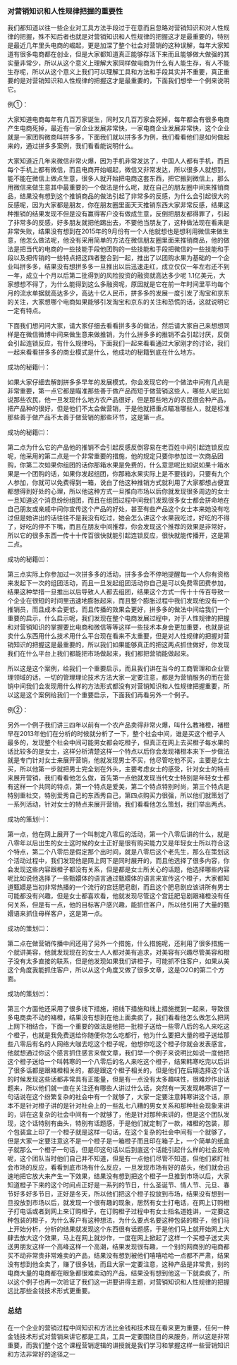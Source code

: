 ### 对营销知识和人性规律把握的重要性

我们都知道以往一些企业对工具方法手段过于在意而且忽略对营销知识和对人性规律的把握，殊不知后者也就是对营销知识和人性规律的把握这才是最重要的，特别是最近几年里头电商的崛起，更是加深了整个社会对营销的这种误解，每年大家知道有很多电商都在创业，但是大家都知道真正能够存活下来而且能够做大做强的其实量非常少，所以从这个意义上理解大家同样做电商为什么有人能生存，有人不能生存呢，所以从这个意义上我们可以理解工具和方法和手段其实并不重要，真正重要的是对营销知识和人性规律的把握这才是最重要的，下面我们想举一个例来说明它。

例①：

大家知道电商每年有几百万家诞生，同时又几百万家会死掉，每年都会有很多电商产生电商死掉，最近有一家企业发展非常快，一家电商企业发展非常快，这个企业就是一家团购微商叫拼多多，下面我们就以拼多多为例，我们看看他们是如何做起来的，通过拼多多案例，我们看看能说明什么。

大家知道近几年来微信非常火爆，因为手机非常发达了，中国人人都有手机，而且每个手机上都有微信，而且电商开始崛起，微信又非常发达，所以很多人就想到，能不能在微信上做点生意，很多人就开始把电商这套东西，把它搬到微信上，那么用微信来做生意其中最重要的一个做法是什么呢，就在自己的朋友圈中间来推销商品，结果没有想到这个推销商品的做法引起了非常多的反感，为什么会引起很大的反感呢，因为大家都是朋友，你在朋友圈里面天天推销东西大家非常反感，结果这种推销的结果发现不但是没有赢得客户没有做成生意，反倒把朋友都得罪了，引起了非常多的反感，好多朋友就把他踢出去，不要他当朋友了，这种做法现在看来是非常失败，结果没有想到在2015年的9月份有一个人他就想也是想利用微信来做生意，他怎么做法呢，他没有采用简单的方法在微信朋友圈里面来推销商品，他的做法是把当代的电商的一些技能手段他团购的一些技能和手段把微信的一些技能和手段以及把传销的一些特点把这四者整合到一起，推出了以团购水果为基础的一个企业叫拼多多，结果没有想拼多多一旦推出以后迅速走红，成立仅仅一年左右还不到一年，成立十个月以后第二批得到的风险投资的融资就高达多少呢 1.1亿美元，大家想想不得了，为什么能得到这么多融资呢，原因就是它在前一年时间里平均每个月的流水单据就高达多少，高达十亿人民币，拼多多的发展一度引发了淘宝和京东的关注，大家想哪个电商如果能够引发淘宝和京东的关注和恐慌的话，这就说明它一定有特点。

下面我们想问问大家，请大家仔细去看看拼多多的做法，然后请大家自己来想想同样是在微信微博中间来做生意来做推销，为什么拼多多的推销不会引起讨厌，反倒会引起连锁反应，有什么规律吗，下面我们一起来看看通过大家刚才的讨论，我们一起来看看拼多多的商业模式是什么，他成功的秘籍到底在什么地方。

成功的秘籍㈠：

如果大家仔细去解剖拼多多早年的发展模式，你会发现它的一个做法中间有几点是非常重要，第一点它都是瞄准那些善于做产品而短于做营销这些人，哪些人呢比如说那些农民，他一旦发现什么地方农产品很好，但是那些地方的农民很会种产品，把产品种的很好，但是他们不太会做营销，于是他就把重点瞄准哪些人，就是标准那些善于做产品不太善于做营销的那些环节，这是第一点。

成功的秘籍㈡：

第二点为什么它的产品他的推销不会引起反感反倒容易在老百姓中间引起连锁反应呢，他采用的第二点是一个非常重要的措施，他的规定只要你参加过一次商品团购，你第二次如果你组团的话你那箱水果是免费的，什么意思呢比如说如果十箱水果是一个团购的话，如果你发起组团，你那箱水果实际上是不要钱的，只要有九个人参加，你就可以免费得到一箱，说白了他这种推销方式就利用了大家都想占便宜都想得到好处的心理，所以他这种方式一旦推向市场以后你就发现很多周边的女士一旦知道这个消息纷纷组团，而且在组团过程中间我们发现很多女士都会拼命地在自己朋友或亲戚中间你宣传这个产品的好处，甚至有些产品这个女士本来她没有吃过但是她讲出的话往往不是我没有吃过，她会怎么讲这个水果我吃过，好吃的不得了，好吃的停不下嘴，而且在朋友中间推荐，你会发现这个推荐的效果是非常好，所以它的很多东西一传十十传百很快就能引起连锁反应，很快就能传播开，这是第二点。

成功的秘籍㈢：

第三点实际上你参加过一次拼多多的活动，拼多多会不停地提醒每一个人你有资格来发起下一次的组团活动，而且一旦发起组团活动你自己是可以免费零团费参加，结果这种举措一旦推出以后导致人人都去组团，结果这个方式一传十十传百导致一个企业在很短的时间里迅速地膨胀起来，而且整个膨胀过程中我们发现他没有一个推销员，而且成本会更低，而且传播的效果会更好，拼多多的做法中间给我们一个重要的启示，什么启示呢，我们发现在整个电商发展过程中，对于人性规律的把握和对营销知识的掌握要比电商和微信等等这样一些技术本身会更加重要，也就是说卖什么东西用什么技术用什么平台现在看来不太重要，但是对人性规律的把握对营销知识的把握这是最重要的，所以我们如果能够真正的把这两点抓住做好，你发现我们在什么平台上我们都能把市场做起来，我们都把营销能做起来。

所以这是这个案例，给我们一个重要启示，而且我们讲在当今的工商管理和企业管理领域的话，一切的管理理论技术方法大家一定要注意，都是为营销服务的而在营销中间我们会发现用什么样的方法形式都没有对营销知识和人性规律把握重要，所以这是这个案例给我们一个重要启示，下面我们再看另外一个例子。

例②：

另外一个例子我们讲三四年以前有一个农产品卖得非常火爆，叫什么教褚橙，褚橙早在2013年他们在分析的时候就分析了一下，整个社会中间，谁是买这个橙子人最多的，发现整个社会中间可能男女都会吃橙子，但真正在网上去买橙子每水果的话比较多的是女士，这样分析清楚这样一个特点以后你会发现褚橙本来下一步做法就是专门针对女士来展开营销，他就发现男士不买，他尽管吃他不买，主要是女士买，所以他第一步就把男士完全划在外头，主要考虑女士的感受，针对女士的特点来展开营销，我们看看他怎么做，首先第一点他就发现当代女士特别是年轻女士都有这样一个共同的特点，第一个特点是爱美，第二个特点特别时尚，第三个特点是特别重社交，特别爱秀自己的东西秀自己，第四点购买力很强，所以他们就策划了一系列活动，针对女士的特点来展开营销，我们看看他怎么策划，我们举出两点。

成功的策划㈠：

第一点，他在网上展开了一个叫制定八零后的活动，第一个八零后讲的什么，就是八零年以后出生的女士这时候的女士正好是很有购买能力又是年轻女士所以符合这个特点，第二个八零后是假定那个出时间，就是八零后这个老先生，那么在策划这个活动过程中，我们发现他是网上网下是同时展开的，而且他选择了很多内容，你会发现这些内容跟橙子都没有关系，但是都是女士所关心的话题，他选择哪些内容呢比如说他选择了一些甄嬛体的语言通过甄嬛体的语言来宣传这个橙子，大家都知道甄嬛是当初非常热播的一个流行的宫廷肥皂剧，而且这个肥皂剧应该讲所有男士可能都没有兴趣，但是女士都喜欢看，他就发现尽管这个宫廷肥皂剧跟褚橙没有任何关系，但是有一点，他的目标客户感兴趣，能抓住客户，所以他引用了大量的甄嬛语来抓住母样客户，这是第一点。

成功的策划㈡：

第二点在做营销传播中间还用了另外一个措施，什么措施呢，还利用了很多措施一个就讲美容，他就发现现在的女士人人都对美有追求，对美容有兴趣尽管美容和橙子没有太多直接的联系，但是他发现如果我们讲橙子，可能抓不住客户，如果从美这个角度我能抓住客户，所以从这个角度又做了很多文章，这是O2O的第二个方面。

成功的策划㈢：

第三个方面他还采用了很多线下措施，把线下措施和线上措施搅到一起来，导致很多电商卖不动的褚橙，结果没有想到在他上面卖疯了，我们看看他怎么做怎么把网上网下相结合，下面一个重要的做法是他把一批橙子送给一些零八后的名人来吃这个橙子，也就是我免费送给你随便你怎么吃都行，他为什么要把大量的橙子送给那些八零后有名的人网络大咖去吃这个橙子呢，他想你吃这个橙子你就会发表感言，他就想通过你这个感言抓住感言来做文章，我们举一个例子来说明比如说一度他把这个橙子送给一个叫韩寒的一个八零后的名人来吃这个橙子，结果韩寒吃完以后讲了很多话都是跟褚橙相关的，都是跟这个橙子相关的，但是他们在后期选择这个话的时候发现这些话都非常具有正能量，但是有一点没有太多趣味性，很难炒作出话题来，所以他们就一直在关注还有哪些人讲过什么话，突然有一天发现韩寒讲了一句话说在这个纷繁复杂的社会中有一个就够了，大家一定要注意韩寒讲这个话，原本不是针对橙子讲的是针对社会上的一些乱七八糟的男女关系和那种社会现象来讲的，讲在这复杂的社会中间有一个就够了，他是针对那种来讲的，但是这个团队发现，这个话特别有由头，特别有话题感，于是他们就定制了一款，褚橙的包装，那个包装盒上印了一个橙子就是这样一句话，在这个复杂的社会中间有一个就够了，但是大家一定要注意这不是一个橙子是一箱橙子而且印在箱子上，一个简单的纸盒子就那么一个橙子一句话，但是印这句话以后到底这个话能引起什么样的社会反响呢，这个团队当时他们自己并不知道，但是有一点他们尽管不知道，但他们紧盯社会市场的反应，看看到底市场有什么反应，一旦发现市场有好的苗头，他们就会迅速地把它放大来产生一下效果，结果没有想到把这个橙子一旦推到市场以后，大家知道橙子下来的这个时间点正好是一系列的节日，什么圣诞节、情人节、元旦、春节好多好多节日，正好是冬天，所以他们把这个橙子投放到市场，结果没有想到一旦投放到市场以后，就发现一个很有趣的现象，居然有女士打电话，在网上订购橙子打电话或者到网上来订购橙子，在订购橙子过程中有女士指名道姓讲，一定要这种包装的橙子，为什么客户有这种想法，为什么要点名要这种包装的橙子，他们马上开始分析，分析的结果就发现这个东西很有话题感，于是他们马上就开始网上大肆去放大这个效果，马上在网上就炒作，一度在网上掀起了这样一个买橙子送丈夫送男朋友这样一个高峰这样一个高潮，结果发现很有趣，一个别的网商别的电商都买不动非常贵非常难卖的产品，结果没有想到被他们嘻嘻哈哈一点都不严肃，结果没有想到他全卖了，赚了很多钱，而且大家一定要注意，这种产品是非常贵，别的电商大量的电商都在眼急都很难卖动的产品，结果没有想到他这一下就卖疯了，所以这个例子也再一次验证了我们这一讲要讲得主题，对营销知识和人性规律的把握远比那些金钱技术形式更重要。

### 总结

在一个企业的营销过程中间知识和方法比金钱和技术现在看来更为重要，任何一种金钱技术形式对营销来讲它都是工具，工具一定要围绕目的来服务，所以这是非常重要，而我们整个这个课程营销逻辑的讲授就是我们学习和掌握这样一些营销知识和方法非常好的途径之一